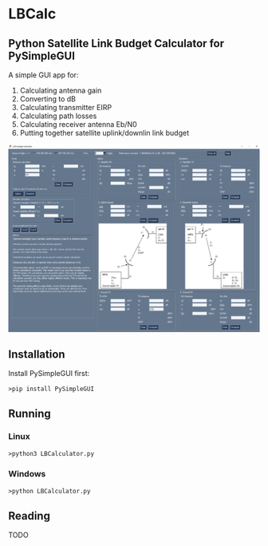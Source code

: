 # LBCalc
## Python Satellite Link Budget Calculator for PySimpleGUI

A simple GUI app for:
1. Calculating antenna gain
2. Converting to dB
3. Calculating transmitter EIRP
4. Calculating path losses
5. Calculating receiver antenna Eb/N0
6. Putting together satellite uplink/downlin link budget

![LBC GUI](/LBCscreen.PNG)

## Installation

Install PySimpleGUI first:
```
>pip install PySimpleGUI
```

## Running

### Linux
```
>python3 LBCalculator.py
```

### Windows
```
>python LBCalculator.py
```

## Reading

TODO
